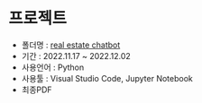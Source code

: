 # 프로젝트

- 폴더명 : [real estate chatbot](#real_estate_chatbot-README.md)
- 기간 : 2022.11.17 ~ 2022.12.02
- 사용언어 : Python
- 사용툴 : Visual Studio Code, Jupyter Notebook
- 최종PDF